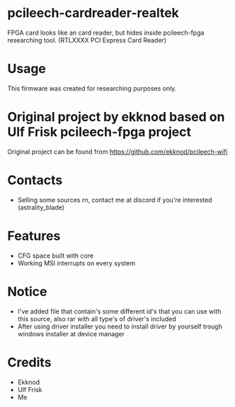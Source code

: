 # pcileech-cardreader-realtek
FPGA card looks like an card reader, but hides inside pcileech-fpga researching tool. (RTLXXXX PCI Express Card Reader)

# Usage
This firmware was created for researching purposes only.
# Original project by ekknod based on Ulf Frisk pcileech-fpga project
Original project can be found from https://github.com/ekknod/pcileech-wifi
# Contacts
- Selling some sources rn, contact me at discord if you're interested (astrality_blade)
# Features
- CFG space built with core
- Working MSI interrupts on every system
# Notice
- I've added file that contain's some different id's that you can use with this source, also rar with all type's of driver's included
- After using driver installer you need to install driver by yourself trough windows installer at device manager
# Credits
- Ekknod
- Ulf Frisk
- Me